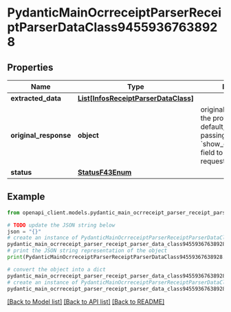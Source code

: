 # PydanticMainOcrreceiptParserReceiptParserDataClass94559367638928


## Properties

Name | Type | Description | Notes
------------ | ------------- | ------------- | -------------
**extracted_data** | [**List[InfosReceiptParserDataClass]**](InfosReceiptParserDataClass.md) |  | [optional] 
**original_response** | **object** | original response sent by the provider, hidden by default, show it by passing the &#x60;show_original_response&#x60; field to &#x60;true&#x60; in your request | [optional] 
**status** | [**StatusF43Enum**](StatusF43Enum.md) |  | 

## Example

```python
from openapi_client.models.pydantic_main_ocrreceipt_parser_receipt_parser_data_class94559367638928 import PydanticMainOcrreceiptParserReceiptParserDataClass94559367638928

# TODO update the JSON string below
json = "{}"
# create an instance of PydanticMainOcrreceiptParserReceiptParserDataClass94559367638928 from a JSON string
pydantic_main_ocrreceipt_parser_receipt_parser_data_class94559367638928_instance = PydanticMainOcrreceiptParserReceiptParserDataClass94559367638928.from_json(json)
# print the JSON string representation of the object
print(PydanticMainOcrreceiptParserReceiptParserDataClass94559367638928.to_json())

# convert the object into a dict
pydantic_main_ocrreceipt_parser_receipt_parser_data_class94559367638928_dict = pydantic_main_ocrreceipt_parser_receipt_parser_data_class94559367638928_instance.to_dict()
# create an instance of PydanticMainOcrreceiptParserReceiptParserDataClass94559367638928 from a dict
pydantic_main_ocrreceipt_parser_receipt_parser_data_class94559367638928_form_dict = pydantic_main_ocrreceipt_parser_receipt_parser_data_class94559367638928.from_dict(pydantic_main_ocrreceipt_parser_receipt_parser_data_class94559367638928_dict)
```
[[Back to Model list]](../README.md#documentation-for-models) [[Back to API list]](../README.md#documentation-for-api-endpoints) [[Back to README]](../README.md)


